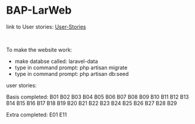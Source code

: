 # BAP-LarWeb

link to User stories: [User-Stories]

[User-stories]: <laravel_user_stories_Zenzo.xlsx>

<br>

To make the website work:

- make databse called: laravel-data
- type in command prompt: php artisan migrate
- type in command prompt: php artisan db:seed




user stories: 

Basis completed: 
B01
B02
B03
B04
B05
B06
B07
B08
B09
B10
B11
B12
B13
B14
B15
B16
B17
B18
B19
B20
B21
B22
B23
B24
B25
B26
B27
B28
B29

Extra completed:
E01
E11

